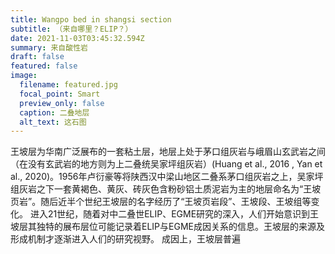 ```yaml
---
title: Wangpo bed in shangsi section
subtitle: （来自哪里？ELIP？）
date: 2021-11-03T03:45:32.594Z
summary: 来自酸性岩
draft: false
featured: false
image:
  filename: featured.jpg
  focal_point: Smart
  preview_only: false
  caption: 二叠地层
  alt_text: 这石图
---
```

王坡层为华南广泛展布的一套粘土层，地层上处于茅口组灰岩与峨眉山玄武岩之间（在没有玄武岩的地方则为上二叠统吴家坪组灰岩）(Huang et al., 2016 , Yan et al., 2020)。1956年卢衍豪等将陕西汉中梁山地区二叠系茅口组灰岩之上，吴家坪组灰岩之下一套黄褐色、黄灰、砖灰色含粉砂铝土质泥岩为主的地层命名为“王坡页岩”。随后近半个世纪王坡层的名字经历了“王坡页岩段”、王坡段、王坡组等变化。
进入21世纪，随着对中二叠世ELIP、EGME研究的深入，人们开始意识到王坡层其独特的展布层位可能记录着ELIP与EGME成因关系的信息。王坡层的来源及形成机制才逐渐进入人们的研究视野。
成因上，王坡层普遍